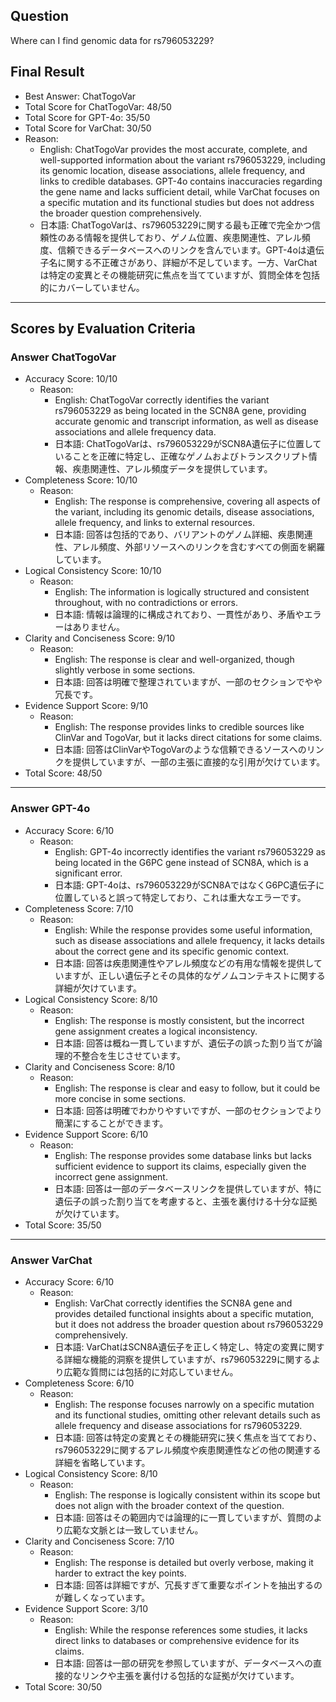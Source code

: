 ## Question

Where can I find genomic data for rs796053229?

## Final Result

- Best Answer: ChatTogoVar
- Total Score for ChatTogoVar: 48/50
- Total Score for GPT-4o: 35/50
- Total Score for VarChat: 30/50
- Reason:
  - English: ChatTogoVar provides the most accurate, complete, and well-supported information about the variant rs796053229, including its genomic location, disease associations, allele frequency, and links to credible databases. GPT-4o contains inaccuracies regarding the gene name and lacks sufficient detail, while VarChat focuses on a specific mutation and its functional studies but does not address the broader question comprehensively.
  - 日本語: ChatTogoVarは、rs796053229に関する最も正確で完全かつ信頼性のある情報を提供しており、ゲノム位置、疾患関連性、アレル頻度、信頼できるデータベースへのリンクを含んでいます。GPT-4oは遺伝子名に関する不正確さがあり、詳細が不足しています。一方、VarChatは特定の変異とその機能研究に焦点を当てていますが、質問全体を包括的にカバーしていません。

---

## Scores by Evaluation Criteria

### Answer ChatTogoVar
- Accuracy Score: 10/10
  - Reason: 
    - English: ChatTogoVar correctly identifies the variant rs796053229 as being located in the SCN8A gene, providing accurate genomic and transcript information, as well as disease associations and allele frequency data.
    - 日本語: ChatTogoVarは、rs796053229がSCN8A遺伝子に位置していることを正確に特定し、正確なゲノムおよびトランスクリプト情報、疾患関連性、アレル頻度データを提供しています。
- Completeness Score: 10/10
  - Reason: 
    - English: The response is comprehensive, covering all aspects of the variant, including its genomic details, disease associations, allele frequency, and links to external resources.
    - 日本語: 回答は包括的であり、バリアントのゲノム詳細、疾患関連性、アレル頻度、外部リソースへのリンクを含むすべての側面を網羅しています。
- Logical Consistency Score: 10/10
  - Reason: 
    - English: The information is logically structured and consistent throughout, with no contradictions or errors.
    - 日本語: 情報は論理的に構成されており、一貫性があり、矛盾やエラーはありません。
- Clarity and Conciseness Score: 9/10
  - Reason: 
    - English: The response is clear and well-organized, though slightly verbose in some sections.
    - 日本語: 回答は明確で整理されていますが、一部のセクションでやや冗長です。
- Evidence Support Score: 9/10
  - Reason: 
    - English: The response provides links to credible sources like ClinVar and TogoVar, but it lacks direct citations for some claims.
    - 日本語: 回答はClinVarやTogoVarのような信頼できるソースへのリンクを提供していますが、一部の主張に直接的な引用が欠けています。
- Total Score: 48/50

---

### Answer GPT-4o
- Accuracy Score: 6/10
  - Reason: 
    - English: GPT-4o incorrectly identifies the variant rs796053229 as being located in the G6PC gene instead of SCN8A, which is a significant error.
    - 日本語: GPT-4oは、rs796053229がSCN8AではなくG6PC遺伝子に位置していると誤って特定しており、これは重大なエラーです。
- Completeness Score: 7/10
  - Reason: 
    - English: While the response provides some useful information, such as disease associations and allele frequency, it lacks details about the correct gene and its specific genomic context.
    - 日本語: 回答は疾患関連性やアレル頻度などの有用な情報を提供していますが、正しい遺伝子とその具体的なゲノムコンテキストに関する詳細が欠けています。
- Logical Consistency Score: 8/10
  - Reason: 
    - English: The response is mostly consistent, but the incorrect gene assignment creates a logical inconsistency.
    - 日本語: 回答は概ね一貫していますが、遺伝子の誤った割り当てが論理的不整合を生じさせています。
- Clarity and Conciseness Score: 8/10
  - Reason: 
    - English: The response is clear and easy to follow, but it could be more concise in some sections.
    - 日本語: 回答は明確でわかりやすいですが、一部のセクションでより簡潔にすることができます。
- Evidence Support Score: 6/10
  - Reason: 
    - English: The response provides some database links but lacks sufficient evidence to support its claims, especially given the incorrect gene assignment.
    - 日本語: 回答は一部のデータベースリンクを提供していますが、特に遺伝子の誤った割り当てを考慮すると、主張を裏付ける十分な証拠が欠けています。
- Total Score: 35/50

---

### Answer VarChat
- Accuracy Score: 6/10
  - Reason: 
    - English: VarChat correctly identifies the SCN8A gene and provides detailed functional insights about a specific mutation, but it does not address the broader question about rs796053229 comprehensively.
    - 日本語: VarChatはSCN8A遺伝子を正しく特定し、特定の変異に関する詳細な機能的洞察を提供していますが、rs796053229に関するより広範な質問には包括的に対応していません。
- Completeness Score: 6/10
  - Reason: 
    - English: The response focuses narrowly on a specific mutation and its functional studies, omitting other relevant details such as allele frequency and disease associations for rs796053229.
    - 日本語: 回答は特定の変異とその機能研究に狭く焦点を当てており、rs796053229に関するアレル頻度や疾患関連性などの他の関連する詳細を省略しています。
- Logical Consistency Score: 8/10
  - Reason: 
    - English: The response is logically consistent within its scope but does not align with the broader context of the question.
    - 日本語: 回答はその範囲内では論理的に一貫していますが、質問のより広範な文脈とは一致していません。
- Clarity and Conciseness Score: 7/10
  - Reason: 
    - English: The response is detailed but overly verbose, making it harder to extract the key points.
    - 日本語: 回答は詳細ですが、冗長すぎて重要なポイントを抽出するのが難しくなっています。
- Evidence Support Score: 3/10
  - Reason: 
    - English: While the response references some studies, it lacks direct links to databases or comprehensive evidence for its claims.
    - 日本語: 回答は一部の研究を参照していますが、データベースへの直接的なリンクや主張を裏付ける包括的な証拠が欠けています。
- Total Score: 30/50